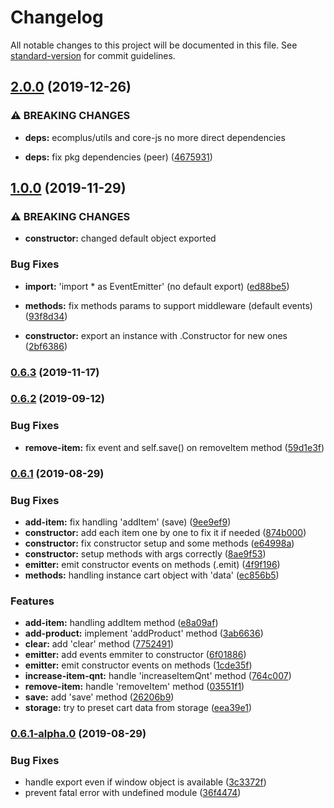 # Changelog

All notable changes to this project will be documented in this file. See [standard-version](https://github.com/conventional-changelog/standard-version) for commit guidelines.

## [2.0.0](https://github.com/ecomclub/shopping-cart/compare/v1.0.0...v2.0.0) (2019-12-26)


### ⚠ BREAKING CHANGES

* **deps:** ecomplus/utils and core-js no more direct dependencies

* **deps:** fix pkg dependencies (peer) ([4675931](https://github.com/ecomclub/shopping-cart/commit/46759313b22d165dde3cd4943c1e65b0efc4d900))

## [1.0.0](https://github.com/ecomclub/shopping-cart/compare/v0.6.3...v1.0.0) (2019-11-29)


### ⚠ BREAKING CHANGES

* **constructor:** changed default object exported

### Bug Fixes

* **import:** 'import * as EventEmitter' (no default export) ([ed88be5](https://github.com/ecomclub/shopping-cart/commit/ed88be5d855df2dd64a24b52d0d56409908e79cc))
* **methods:** fix methods params to support middleware (default events) ([93f8d34](https://github.com/ecomclub/shopping-cart/commit/93f8d342dfa23350f583928133016c1803a34b08))


* **constructor:** export an instance with .Constructor for new ones ([2bf6386](https://github.com/ecomclub/shopping-cart/commit/2bf6386f8554a1a02d992628aa37ce633716c5bf))

### [0.6.3](https://github.com/ecomclub/shopping-cart/compare/v0.6.2...v0.6.3) (2019-11-17)

### [0.6.2](https://github.com/ecomclub/shopping-cart/compare/v0.6.1...v0.6.2) (2019-09-12)


### Bug Fixes

* **remove-item:** fix event and self.save() on removeItem method ([59d1e3f](https://github.com/ecomclub/shopping-cart/commit/59d1e3f))

### [0.6.1](https://github.com/ecomclub/shopping-cart/compare/v0.6.1-alpha.0...v0.6.1) (2019-08-29)


### Bug Fixes

* **add-item:** fix handling 'addItem' (save) ([9ee9ef9](https://github.com/ecomclub/shopping-cart/commit/9ee9ef9))
* **constructor:** add each item one by one to fix it if needed ([874b000](https://github.com/ecomclub/shopping-cart/commit/874b000))
* **constructor:** fix constructor setup and some methods ([e64998a](https://github.com/ecomclub/shopping-cart/commit/e64998a))
* **constructor:** setup methods with args correctly ([8ae9f53](https://github.com/ecomclub/shopping-cart/commit/8ae9f53))
* **emitter:** emit constructor events on methods (.emit) ([4f9f196](https://github.com/ecomclub/shopping-cart/commit/4f9f196))
* **methods:** handling instance cart object with 'data' ([ec856b5](https://github.com/ecomclub/shopping-cart/commit/ec856b5))


### Features

* **add-item:** handling addItem method ([e8a09af](https://github.com/ecomclub/shopping-cart/commit/e8a09af))
* **add-product:** implement 'addProduct' method ([3ab6636](https://github.com/ecomclub/shopping-cart/commit/3ab6636))
* **clear:** add 'clear' method ([7752491](https://github.com/ecomclub/shopping-cart/commit/7752491))
* **emitter:** add events emmiter to constructor ([6f01886](https://github.com/ecomclub/shopping-cart/commit/6f01886))
* **emitter:** emit constructor events on methods ([1cde35f](https://github.com/ecomclub/shopping-cart/commit/1cde35f))
* **increase-item-qnt:** handle 'increaseItemQnt' method ([764c007](https://github.com/ecomclub/shopping-cart/commit/764c007))
* **remove-item:** handle 'removeItem' method ([03551f1](https://github.com/ecomclub/shopping-cart/commit/03551f1))
* **save:** add 'save' method ([26206b9](https://github.com/ecomclub/shopping-cart/commit/26206b9))
* **storage:** try to preset cart data from storage ([eea39e1](https://github.com/ecomclub/shopping-cart/commit/eea39e1))

### [0.6.1-alpha.0](https://github.com/ecomclub/shopping-cart/compare/v0.3.0...v0.6.1-alpha.0) (2019-08-29)


### Bug Fixes

* handle export even if window object is available ([3c3372f](https://github.com/ecomclub/shopping-cart/commit/3c3372f))
* prevent fatal error with undefined module ([36f4474](https://github.com/ecomclub/shopping-cart/commit/36f4474))
